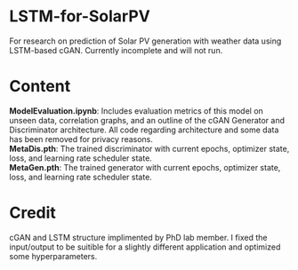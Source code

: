 # LSTM-for-SolarPV
For research on prediction of Solar PV generation with weather data using LSTM-based cGAN. Currently incomplete and will not run.

# Content
**ModelEvaluation.ipynb**: Includes evaluation metrics of this model on unseen data, correlation graphs, and an outline of the cGAN Generator and Discriminator architecture. All code regarding architecture and some data has been removed for privacy reasons.<br/>
**MetaDis.pth**: The trained discriminator with current epochs, optimizer state, loss, and learning rate scheduler state.<br/>
**MetaGen.pth**: The trained generator with current epochs, optimizer state, loss, and learning rate scheduler state.<br/>

# Credit
cGAN and LSTM structure implimented by PhD lab member. I fixed the input/output to be suitible for a slightly different application and optimized some hyperparameters.
 
